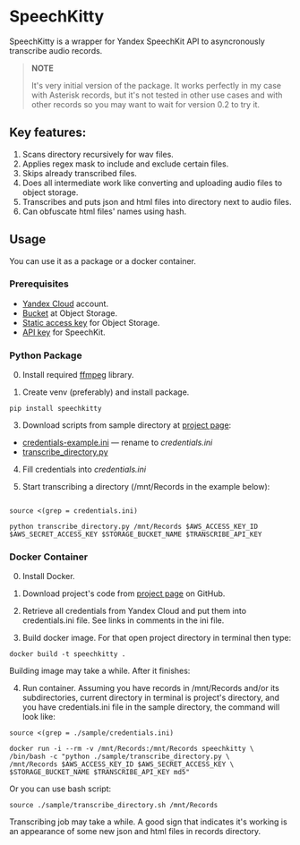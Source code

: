 # SpeechKitty

SpeechKitty is a wrapper for Yandex SpeechKit API to asyncronously transcribe audio records. 

> **NOTE**
> 
> It's very initial version of the package. It works perfectly in my case with Asterisk records, but it's not tested in other use cases and with other records so you may want to wait for version 0.2 to try it.

## Key features:

1. Scans directory recursively for wav files.
2. Applies regex mask to include and exclude certain files.
3. Skips already transcribed files.
4. Does all intermediate work like converting and uploading audio files to object storage.
5. Transcribes and puts json and html files into directory next to audio files.
6. Can obfuscate html files' names using hash.

## Usage

You can use it as a package or a docker container.

### Prerequisites

* [Yandex Cloud](https://cloud.yandex.com/en/) account. 
* [Bucket](https://cloud.yandex.ru/docs/storage/operations/buckets/create) at Object Storage. 
* [Static access key](https://cloud.yandex.ru/docs/iam/operations/sa/create-access-key) for Object Storage.
* [API key](https://cloud.yandex.ru/docs/iam/concepts/authorization/api-key) for SpeechKit.

### Python Package

0. Install required [ffmpeg](https://ffmpeg.org/download.html) library.

2. Create venv (preferably) and install package.

```console
pip install speechkitty
```

3. Download scripts from sample directory at [project page](https://github.com/AlekseiPrishchepo/SpeechKitty/tree/main/sample):

* [credentials-example.ini](https://github.com/AlekseiPrishchepo/SpeechKitty/blob/main/sample/credentials-example.ini) — rename to *credentials.ini*
* [transcribe_directory.py](https://github.com/AlekseiPrishchepo/SpeechKitty/blob/main/sample/transcribe_directory.py)

4. Fill credentials into *credentials.ini*

5. Start transcribing a directory (/mnt/Records in the example below):

```console

source <(grep = credentials.ini)

python transcribe_directory.py /mnt/Records $AWS_ACCESS_KEY_ID $AWS_SECRET_ACCESS_KEY $STORAGE_BUCKET_NAME $TRANSCRIBE_API_KEY

```

### Docker Container

0. Install Docker.

1. Download project's code from [project page](https://github.com/AlekseiPrishchepo/SpeechKitty) on GitHub.

2. Retrieve all credentials from Yandex Cloud and put them into credentials.ini file. See links in comments in the ini file.

3. Build docker image. For that open project directory in terminal then type:

```console
docker build -t speechkitty .
```

Building image may take a while. After it finishes:

4. Run container. Assuming you have records in /mnt/Records and/or its subdirectories, current directory in terminal is project's directory, and you have credentials.ini file in the sample directory, the command will look like:

```
source <(grep = ./sample/credentials.ini)

docker run -i --rm -v /mnt/Records:/mnt/Records speechkitty \
/bin/bash -c "python ./sample/transcribe_directory.py \
/mnt/Records $AWS_ACCESS_KEY_ID $AWS_SECRET_ACCESS_KEY \
$STORAGE_BUCKET_NAME $TRANSCRIBE_API_KEY md5"
```
Or you can use bash script:
```console
source ./sample/transcribe_directory.sh /mnt/Records
```
Transcribing job may take a while. A good sign that indicates it's working is an appearance of some new json and html files in records directory.
